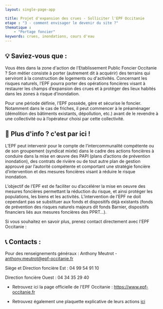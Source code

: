 ```yaml
---
layout: single-page-app

title: Projet d'expansion des crues - Solliciter l'EPF Occitanie
etape : "3 - comment envisager le devenir du site ?"
thematique :
    - "Portage foncier"
keywords: crues, inondations, cours d'eau
---
```


## 💡 Saviez-vous que :

Vous êtes dans la zone d'action de l'Etablissement Public Foncier Occitanie ? Son métier consiste à porter (autrement dit à acquérir) des terrains qui serviront à la construction de logements ou d'activités. Concernant les risques naturels, l’EPF pourra porter des opérations foncières visant à restaurer les champs d’expansion des crues et à protéger des lieux habités dans les zones à risque d’inondation.

Pour une période définie, l’EPF possède, gère et sécurise le foncier. Notamment dans le cas de friches, il peut commencer à le préaménager (démolition des bâtiments existants, dépollution, etc.) avant de le revendre à une collectivité ou à l’opérateur choisi par cette collectivité.

## 🚀 Plus d'info ? c'est par ici !

L’EPF peut intervenir pour le compte de l’intercommunalité compétente ou de son groupement (syndicat mixte) dans le cadre des actions foncières à conduire dans la mise en œuvre des PAPI (plans d’actions de prévention inondation), des contrats de rivière ou de tout autre plan de gestion approuvé par l’autorité compétente et comportant une stratégie foncière d’intervention et des mesures foncières visant à réduire le risque inondation.

L’objectif de l’EPF est de faciliter ou d’accélérer la mise en oeuvre des mesures foncières permettant la réduction du risque, et ainsi protéger les populations, les biens et les activités. L’intervention de l’EPF ne doit cependant pas se substituer aux fonds et dispositifs déjà existants (fonds de prévention des risques naturels majeurs dit fonds Barnier, dispositifs financiers liés aux mesures foncières des PPRT…).

Si vous souhaitez en savoir plus, prenez contact directement avec l'EPF Occitanie :

## 📞  Contacts :

Pour des renseignements généraux : Anthony Meutrot - anthony.meutrot@epf-occitanie.fr

Siège et Direction foncière Est :  04 99 54 91 10

Direction foncière Ouest : 04 34 35 29 40

- Retrouvez ici la page officielle de l'EPF Occitanie : <https://www.epf-occitanie.fr>

- Retrouvez également une plaquette explicative de leurs actions [ici](https://www.epf-occitanie.fr/wp-content/uploads/2020/07/Plaquette-EPF.pdf)

